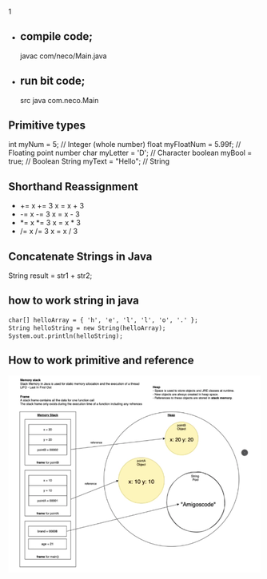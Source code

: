 1

- ## compile code;
  javac com/neco/Main.java
- ## run bit code;
  src java com.neco.Main

## Primitive types

int myNum = 5; // Integer (whole number)
float myFloatNum = 5.99f; // Floating point number
char myLetter = 'D'; // Character
boolean myBool = true; // Boolean
String myText = "Hello"; // String

## Shorthand Reassignment
- +=	x += 3	x = x + 3	
- -=	x -= 3	x = x - 3	
- *=	x *= 3	x = x * 3	
- /=	x /= 3	x = x / 3

## Concatenate Strings in Java
String result = str1 + str2;

## how to work string in java
```
char[] helloArray = { 'h', 'e', 'l', 'l', 'o', '.' };
String helloString = new String(helloArray);
System.out.println(helloString);
```
## How to work primitive and reference
<img src="/assets/stack.png" alt="Employee data" title="Employee Data title">




